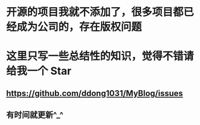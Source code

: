 













# 开源的项目我就不添加了，很多项目都已经成为公司的，存在版权问题
# 这里只写一些总结性的知识，觉得不错请给我一个 Star
## https://github.com/ddong1031/MyBlog/issues
## 有时间就更新^_^







































